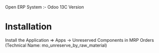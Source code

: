 Open ERP System :- Odoo 13C Version 

Installation 
============
Install the Application => Apps -> Unreserved Components in MRP Orders (Technical Name: mo_unreserve_by_raw_material)

